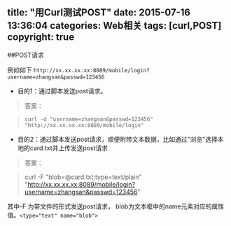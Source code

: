 title: "用Curl测试POST"
date: 2015-07-16 13:36:04
categories: Web相关
tags: [curl,POST]
copyright: true
---

##POST请求  

例如如下
`http://xx.xx.xx.xx:8089/mobile/login?username=zhangsan&passwd=123456`

- 目的1：通过脚本发送post请求。

>答案： 

>`curl -d "username=zhangsan&passwd=123456" "http://xx.xx.xx.xx:8089/mobile/login"`


- 目的2：通过脚本发送post请求，顺便附带文本数据，比如通过"浏览"选择本地的card.txt并上传发送post请求

>答案：  

>curl  -F "blob=@card.txt;type=text/plain"  "http://xx.xx.xx.xx:8089/mobile/login?username=zhangsan&passwd=123456"

其中-F 为带文件的形式发送post请求，   blob为文本框中的name元素对应的属性值。`<type="text" name="blob">`